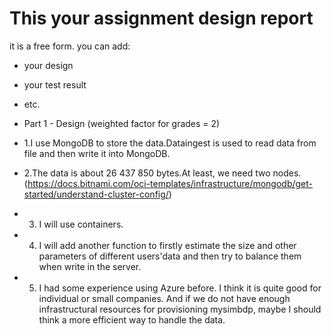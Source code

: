 # This your assignment design report

it is a free form. you can add:

* your design
* your test result
* etc.
* Part 1 - Design (weighted factor for grades = 2)

* 1.I use MongoDB to store the data.Dataingest is used to read data from file and then write it into MongoDB.

* 2.The data is about 26 437 850 bytes.At least, we need two nodes. (https://docs.bitnami.com/oci-templates/infrastructure/mongodb/get-started/understand-cluster-config/)
* 3. I will use containers.
* 4. I will add another function to firstly estimate the size and other parameters of different users'data and then try to balance them when write in the server.
* 5. I had some experience using Azure before. I think it is quite good for individual or small companies. And if we do not have enough infrastructural resources for provisioning mysimbdp, maybe I should think a more efficient way to handle the data.
